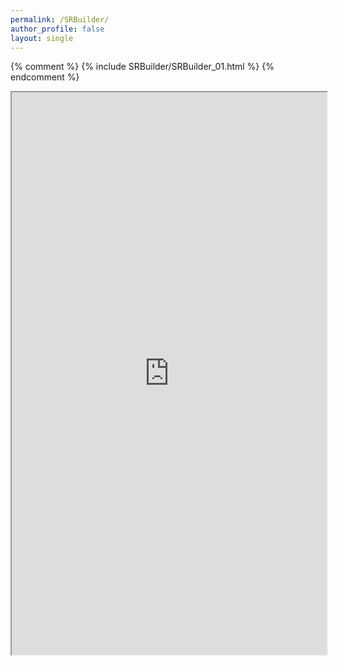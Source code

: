 ```yaml
---
permalink: /SRBuilder/
author_profile: false
layout: single
---
```


{% comment %}
{% include SRBuilder/SRBuilder_01.html %}
{% endcomment %}

<iframe width="100%" height="900px" src="https://dgrv.github.io/dorian-gravier/files/RR/SRBuilder/SRBuilder_v01.html"> </iframe>

